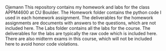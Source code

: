 Ojemann
This repository contains my homework and labs for the class APPM4600 at CU Boulder.
The Homework folder contains the python code I used in each homework assignment.
The deliverables for the homework assignments are documents with answers to the questions, which are not included here.
The Labs folder contains all the labs for the course.
The deliverables for the labs are typically the raw code which is included here.
There are also midterm exams in this course, which will not be included here to avoid honor code violations.
